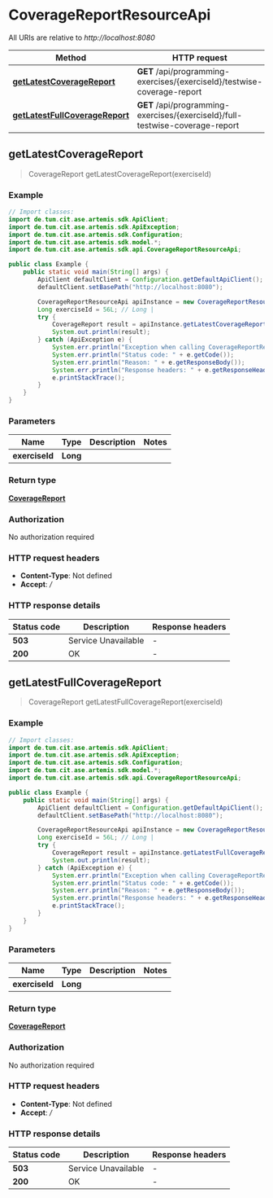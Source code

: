 # CoverageReportResourceApi

All URIs are relative to *http://localhost:8080*

| Method | HTTP request | Description |
|------------- | ------------- | -------------|
| [**getLatestCoverageReport**](CoverageReportResourceApi.md#getLatestCoverageReport) | **GET** /api/programming-exercises/{exerciseId}/testwise-coverage-report |  |
| [**getLatestFullCoverageReport**](CoverageReportResourceApi.md#getLatestFullCoverageReport) | **GET** /api/programming-exercises/{exerciseId}/full-testwise-coverage-report |  |



## getLatestCoverageReport

> CoverageReport getLatestCoverageReport(exerciseId)



### Example

```java
// Import classes:
import de.tum.cit.ase.artemis.sdk.ApiClient;
import de.tum.cit.ase.artemis.sdk.ApiException;
import de.tum.cit.ase.artemis.sdk.Configuration;
import de.tum.cit.ase.artemis.sdk.model.*;
import de.tum.cit.ase.artemis.sdk.api.CoverageReportResourceApi;

public class Example {
    public static void main(String[] args) {
        ApiClient defaultClient = Configuration.getDefaultApiClient();
        defaultClient.setBasePath("http://localhost:8080");

        CoverageReportResourceApi apiInstance = new CoverageReportResourceApi(defaultClient);
        Long exerciseId = 56L; // Long | 
        try {
            CoverageReport result = apiInstance.getLatestCoverageReport(exerciseId);
            System.out.println(result);
        } catch (ApiException e) {
            System.err.println("Exception when calling CoverageReportResourceApi#getLatestCoverageReport");
            System.err.println("Status code: " + e.getCode());
            System.err.println("Reason: " + e.getResponseBody());
            System.err.println("Response headers: " + e.getResponseHeaders());
            e.printStackTrace();
        }
    }
}
```

### Parameters


| Name | Type | Description  | Notes |
|------------- | ------------- | ------------- | -------------|
| **exerciseId** | **Long**|  | |

### Return type

[**CoverageReport**](CoverageReport.md)

### Authorization

No authorization required

### HTTP request headers

- **Content-Type**: Not defined
- **Accept**: */*

### HTTP response details
| Status code | Description | Response headers |
|-------------|-------------|------------------|
| **503** | Service Unavailable |  -  |
| **200** | OK |  -  |


## getLatestFullCoverageReport

> CoverageReport getLatestFullCoverageReport(exerciseId)



### Example

```java
// Import classes:
import de.tum.cit.ase.artemis.sdk.ApiClient;
import de.tum.cit.ase.artemis.sdk.ApiException;
import de.tum.cit.ase.artemis.sdk.Configuration;
import de.tum.cit.ase.artemis.sdk.model.*;
import de.tum.cit.ase.artemis.sdk.api.CoverageReportResourceApi;

public class Example {
    public static void main(String[] args) {
        ApiClient defaultClient = Configuration.getDefaultApiClient();
        defaultClient.setBasePath("http://localhost:8080");

        CoverageReportResourceApi apiInstance = new CoverageReportResourceApi(defaultClient);
        Long exerciseId = 56L; // Long | 
        try {
            CoverageReport result = apiInstance.getLatestFullCoverageReport(exerciseId);
            System.out.println(result);
        } catch (ApiException e) {
            System.err.println("Exception when calling CoverageReportResourceApi#getLatestFullCoverageReport");
            System.err.println("Status code: " + e.getCode());
            System.err.println("Reason: " + e.getResponseBody());
            System.err.println("Response headers: " + e.getResponseHeaders());
            e.printStackTrace();
        }
    }
}
```

### Parameters


| Name | Type | Description  | Notes |
|------------- | ------------- | ------------- | -------------|
| **exerciseId** | **Long**|  | |

### Return type

[**CoverageReport**](CoverageReport.md)

### Authorization

No authorization required

### HTTP request headers

- **Content-Type**: Not defined
- **Accept**: */*

### HTTP response details
| Status code | Description | Response headers |
|-------------|-------------|------------------|
| **503** | Service Unavailable |  -  |
| **200** | OK |  -  |

